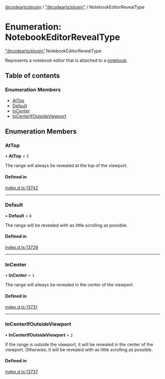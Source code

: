 [@codearts/plugin](../README.md) / ["@codearts/plugin"](../modules/_codearts_plugin_.md) / NotebookEditorRevealType

# Enumeration: NotebookEditorRevealType

["@codearts/plugin"](../modules/_codearts_plugin_.md).NotebookEditorRevealType

Represents a notebook editor that is attached to a [notebook](../interfaces/codearts_plugin_.NotebookDocument.md).

## Table of contents

### Enumeration Members

- [AtTop](codearts_plugin_.NotebookEditorRevealType.md#attop)
- [Default](codearts_plugin_.NotebookEditorRevealType.md#default)
- [InCenter](codearts_plugin_.NotebookEditorRevealType.md#incenter)
- [InCenterIfOutsideViewport](codearts_plugin_.NotebookEditorRevealType.md#incenterifoutsideviewport)

## Enumeration Members

### AtTop

• **AtTop** = ``3``

The range will always be revealed at the top of the viewport.

#### Defined in

[index.d.ts:13742](https://github.com/xyz-fish/cloudide-plugin-api/blob/9927cd6/index.d.ts#L13742)

___

### Default

• **Default** = ``0``

The range will be revealed with as little scrolling as possible.

#### Defined in

[index.d.ts:13726](https://github.com/xyz-fish/cloudide-plugin-api/blob/9927cd6/index.d.ts#L13726)

___

### InCenter

• **InCenter** = ``1``

The range will always be revealed in the center of the viewport.

#### Defined in

[index.d.ts:13731](https://github.com/xyz-fish/cloudide-plugin-api/blob/9927cd6/index.d.ts#L13731)

___

### InCenterIfOutsideViewport

• **InCenterIfOutsideViewport** = ``2``

If the range is outside the viewport, it will be revealed in the center of the viewport.
Otherwise, it will be revealed with as little scrolling as possible.

#### Defined in

[index.d.ts:13737](https://github.com/xyz-fish/cloudide-plugin-api/blob/9927cd6/index.d.ts#L13737)
